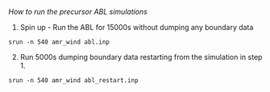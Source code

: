 *How to run the precursor ABL simulations*

1. Spin up - Run the ABL for 15000s without dumping any boundary data

``` shell
srun -n 540 amr_wind abl.inp
```

2. Run 5000s dumping boundary data restarting from the simulation in step 1.

``` shell
srun -n 540 amr_wind abl_restart.inp
```
